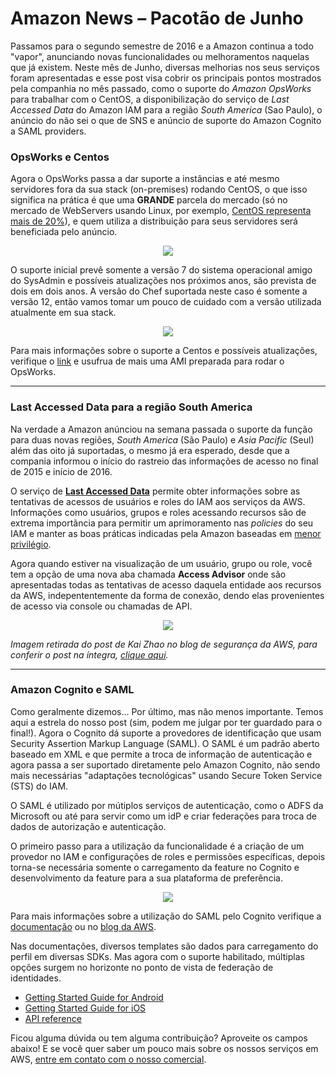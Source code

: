 # Amazon News – Pacotão de Junho

Passamos para o segundo semestre de 2016 e a Amazon continua a todo "vapor", anunciando novas funcionalidades ou melhoramentos naquelas que já existem. Neste mês de Junho, diversas melhorias nos seus serviços foram apresentadas e esse post visa cobrir os principais pontos mostrados pela companhia no mês passado, como o suporte do _Amazon OpsWorks_ para trabalhar com o CentOS, a disponibilização do serviço de *Last Accessed Data* do Amazon IAM para a região *South America* (Sao Paulo), o anúncio do não sei o que de SNS e anúncio de suporte do Amazon Cognito a SAML providers.
  

### OpsWorks e Centos

Agora o OpsWorks passa a dar suporte a instâncias e até mesmo servidores fora da sua stack (on-premises) rodando CentOS, o que isso significa na prática é que uma **GRANDE** parcela do mercado (só no mercado de WebServers usando Linux, por exemplo, [CentOS representa mais de 20%](https://w3techs.com/technologies/details/os-linux/all/all)), e quem utiliza a distribuição para seus servidores será beneficiada pelo anúncio.

<p align="center"><img src="https://dl.dropboxusercontent.com/s/iyit6uo2dxvkqnv/Screen%20Shot%202016-07-01%20at%208.11.42%20AM.png?dl=0"Market Share - CentOS"></p>

O suporte inicial prevê somente a versão 7 do sistema operacional amigo do SysAdmin e possíveis atualizações nos próximos anos, são prevista de dois em dois anos. A versão do Chef suportada neste caso é somente a versão 12, então vamos tomar um pouco de cuidado com a versão utilizada atualmente em sua stack.

<p align="center"><img src="https://dl.dropboxusercontent.com/s/6mcg73ayvawnayb/Screen%20Shot%202016-06-28%20at%2010.15.41%20PM.png?dl=0"OpsWorks - Centos"></p>

Para mais informações sobre o suporte a Centos e possíveis atualizações, verifique o [link](https://docs.aws.amazon.com/opsworks/latest/userguide/workinginstances-os-linux.html#workinginstances-os-linux-centos) e usufrua de mais uma AMI preparada para rodar o OpsWorks.

---  
  

### Last Accessed Data para a região South America

Na verdade a Amazon anúnciou na semana passada o suporte da função para duas novas regiões, *South America* (São Paulo) e *Asia Pacific* (Seul) além das oito já suportadas, o mesmo já era esperado, desde que a compania informou o início do rastreio das informações de acesso no final de 2015 e início de 2016. 

O serviço de [__Last Accessed Data__](http://docs.aws.amazon.com/IAM/latest/UserGuide/access_policies_access-advisor.html?icmpid=docs_iam_console) permite obter informações sobre as tentativas de acessos de usuários e roles do IAM aos serviços da AWS. Informações como usuários, grupos e roles acessando recursos são de extrema importãncia para permitir um aprimoramento nas *policies* do seu IAM e manter as boas práticas indicadas pela Amazon baseadas em [menor privilégio](http://docs.aws.amazon.com/IAM/latest/UserGuide/best-practices.html#grant-least-privilege).

Agora quando estiver na visualização de um usuário, grupo ou role, você tem a opção de uma nova aba chamada __Access Advisor__ onde são apresentadas todas as tentativas de acesso daquela entidade aos recursos da AWS, indepententemente da forma de conexão, dendo elas provenientes de acesso via console ou chamadas de API. 

<p align="center"><img src="https://dl.dropboxusercontent.com/s/s4otsk5ybalpfg6/Policy-centric-image-1ab.png?dl=0"IAM - Last Accessed Data"></p>

*Imagem retirada do post de Kai Zhao no blog de segurança da AWS, para conferir o post na íntegra, [clique aqui](https://blogs.aws.amazon.com/security/post/Tx280RX2WH6WUD7/Remove-Unnecessary-Permissions-in-Your-IAM-Policies-by-Using-Service-Last-Access).*

--- 
  
### Amazon Cognito e SAML

Como geralmente dizemos...
Por último, mas não menos importante. Temos aqui a estrela do nosso post (sim, podem me julgar por ter guardado para o final!). Agora o Cognito dá suporte a provedores de identificação que usam Security Assertion Markup Language (SAML). O SAML é um padrão aberto baseado em XML e que permite a troca de informação de autenticação e agora passa a ser suportado diretamente pelo Amazon Cognito, não sendo mais necessárias "adaptações tecnológicas" usando Secure Token Service (STS) do IAM.

O SAML é utilizado por mútiplos serviços de autenticação, como o ADFS da Microsoft ou até para servir como um idP e criar federações para troca de dados de autorização e autenticação. 

O primeiro passo para a utilização da funcionalidade é a criação de um provedor no IAM e configurações de roles e permissões específicas, depois torna-se necessária somente o carregamento da feature no Cognito e desenvolvimento da feature para a sua plataforma de preferência.  

<p align="center"><img src="https://dl.dropboxusercontent.com/s/g5qcq5pkobdrj62/Screen%20Shot%202016-06-29%20at%209.16.29%20AM.png?dl=0"Cognito - SAML"></p>

Para mais informações sobre a utilização do SAML pelo Cognito verifique a [documentação](http://docs.aws.amazon.com/cognito/latest/developerguide/saml-identity-provider.html) ou no [blog da AWS](https://mobile.awsblog.com/post/Tx28TCWLHIRK4GT/Announcing-SAML-Support-for-Amazon-Cognito).

Nas documentações, diversos templates são dados para carregamento do perfil em diversas SDKs. Mas agora com o suporte habilitado, múltiplas opções surgem no horizonte no ponto de vista de federação de identidades.

 - [Getting Started Guide for Android](https://docs.aws.amazon.com/mobile/sdkforandroid/developerguide/cognito-auth.html)
 - [Getting Started Guide for iOS](https://docs.aws.amazon.com/mobile/sdkforios/developerguide/cognito-auth.html)
 - [API reference](http://aws.amazon.com/documentation/cognito/)  



Ficou alguma dúvida ou tem alguma contribuição? Aproveite os campos abaixo! E se você quer saber um pouco mais sobre os nossos serviços em AWS, [entre em contato com o nosso comercial](http://conteudo.concretesolutions.com.br/concrete-solutions-contato).
